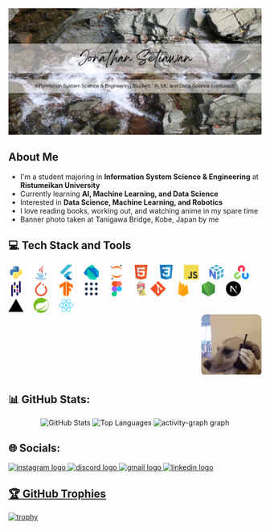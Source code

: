 <div align="center">
  <img src="https://github.com/cronenberg64/cronenberg64/blob/main/github%20readme%20banner.png"  />
</div>

## About Me  
- I'm a student majoring in **Information System Science & Engineering** at **Ristumeikan University** 
- Currently learning **AI, Machine Learning, and Data Science**  
- Interested in **Data Science, Machine Learning, and Robotics**  
- I love reading books, working out, and watching anime in my spare time
- Banner photo taken at Tanigawa Bridge, Kobe, Japan by me

## 💻 Tech Stack and Tools

<div align="left">
  <img src="https://raw.githubusercontent.com/devicons/devicon/master/icons/python/python-original.svg" height="30" alt="Python logo" />
  <img width="12" />
  <img src="https://raw.githubusercontent.com/devicons/devicon/master/icons/java/java-original.svg" height="30" alt="Java logo" />
  <img width="12" />
  <img src="https://raw.githubusercontent.com/devicons/devicon/master/icons/flutter/flutter-original.svg" height="30" alt="flutter logo" />
  <img width="12" />
  <img src="https://raw.githubusercontent.com/devicons/devicon/master/icons/dart/dart-original.svg" height="30" alt="dart logo" />
  <img width="12" />
  <img src="https://raw.githubusercontent.com/devicons/devicon/master/icons/jupyter/jupyter-original.svg" height="30" alt="jupyter logo" />
  <img width="12" />
  <img src="https://raw.githubusercontent.com/devicons/devicon/master/icons/html5/html5-original.svg" height="30" alt="HTML5 logo" />
  <img width="12" />
  <img src="https://raw.githubusercontent.com/devicons/devicon/master/icons/css3/css3-original.svg" height="30" alt="CSS3 logo" />
  <img width="12" />
  <img src="https://raw.githubusercontent.com/devicons/devicon/master/icons/javascript/javascript-original.svg" height="30" alt="JavaScript logo" />
  <img width="12" />
  <img src="https://raw.githubusercontent.com/devicons/devicon/master/icons/numpy/numpy-original.svg" height="30" alt="NumPy logo" />
  <img width="12" />
  <img src="https://raw.githubusercontent.com/devicons/devicon/master/icons/opencv/opencv-original.svg" height="30" alt="OpenCV logo" />
  <img width="12" />
  <img src="https://raw.githubusercontent.com/devicons/devicon/master/icons/pandas/pandas-original.svg" height="30" alt="Pandas logo" />
  <img width="12" />
  <img src="https://raw.githubusercontent.com/devicons/devicon/master/icons/pytorch/pytorch-original.svg" height="30" alt="PyTorch logo" />
  <img width="12" />
  <img src="https://raw.githubusercontent.com/devicons/devicon/master/icons/tensorflow/tensorflow-original.svg" height="30" alt="TensorFlow logo" />
  <img width="12" />
  <img src="https://raw.githubusercontent.com/devicons/devicon/master/icons/ros/ros-original.svg" height="30" alt="ROS logo" />
  <img width="12" />
  <img src="https://raw.githubusercontent.com/devicons/devicon/master/icons/figma/figma-original.svg" height="30" alt="Figma logo" />
  <img width="12" />
  <img src="https://raw.githubusercontent.com/devicons/devicon/master/icons/renpy/renpy-original.svg" 
  height="30" alt="renPy logo" />
  <img src="https://raw.githubusercontent.com/devicons/devicon/master/icons/git/git-original.svg" height="30" alt="Git logo" />
  <img width="12" />
  <img src="https://raw.githubusercontent.com/devicons/devicon/master/icons/firebase/firebase-plain.svg" height="30" alt="Firebase logo" />
  <img width="12" />
  <img src="https://raw.githubusercontent.com/devicons/devicon/master/icons/nodejs/nodejs-original.svg" height="30" alt="Node.js logo" />
  <img width="12" />
  <img src="https://raw.githubusercontent.com/devicons/devicon/master/icons/nextjs/nextjs-original.svg" height="30" alt="Next.js logo" />
  <img width="12" />
  <img src="https://raw.githubusercontent.com/devicons/devicon/master/icons/vercel/vercel-original.svg" height="30" alt="Vercel logo" />
  <img width="12" />
  <img src="https://raw.githubusercontent.com/devicons/devicon/master/icons/spring/spring-original.svg" height="30" alt="Spring Boot logo" />
  <img width="12" />
  <img src="https://raw.githubusercontent.com/devicons/devicon/master/icons/react/react-original.svg" height="30" alt="React.js logo" />
  <img width="12" />
</div>

<div align="right">
  <div style="border-radius: 10px; overflow: hidden; display: inline-block;">
    <img src="https://raw.githubusercontent.com/cronenberg64/cronenberg64/main/dog-cachorro.gif" width="120" height="120">
  </div>
</div>

## 📊 GitHub Stats:

<div align="center">
  <img src="https://github-readme-stats.vercel.app/api?username=cronenberg64&hide_title=false&hide_rank=true&show_icons=true&include_all_commits=true&count_private=true&disable_animations=false&theme=monokai&locale=en&hide_border=false" height="180" alt="GitHub Stats"  />
  <img src="https://github-readme-stats.vercel.app/api/top-langs/?username=cronenberg64&layout=compact&theme=monokai&hide_border=false" height="180" alt="Top Languages"  />
 <img src="https://github-readme-activity-graph.vercel.app/graph?username=cronenberg64&theme=monokai&radius=0&area=true" height="300" alt="activity-graph graph" />
</div>

## 🌐 Socials:

<div align="left">
  <a href="https://instagram.com/cronen19" target="_blank">
<img src="https://img.shields.io/static/v1?message=Instagram&logo=instagram&label=&color=E4405F&logoColor=white&labelColor=&style=for-the-badge" height="35" alt="instagram logo"  />
  </a>
<a href="https://discordapp.com/users/678924010796613655" target="_blank">
  <img src="https://img.shields.io/static/v1?message=Discord&logo=discord&label=&color=7289DA&logoColor=white&labelColor=&style=for-the-badge" height="35" alt="discord logo"  />
</a>
  <a href="mailto:jonathanrustam2@gmail.com">
  <img src="https://img.shields.io/static/v1?message=Gmail&logo=gmail&label=&color=D14836&logoColor=white&labelColor=&style=for-the-badge" height="35" alt="gmail logo"  />
  </a>
  <a href="https://linkedin.com/in/jonathan-setiawan-11a87031a" target="_blank">
  <img src="https://img.shields.io/static/v1?message=LinkedIn&logo=linkedin&label=&color=0077B5&logoColor=white&labelColor=&style=for-the-badge" height="35" alt="linkedin logo"  />
</div>

## 🏆 GitHub Trophies
[![trophy](https://github-profile-trophy.vercel.app/?username=cronenberg64&theme=dracula)](https://github.com/ryo-ma/github-profile-trophy)


